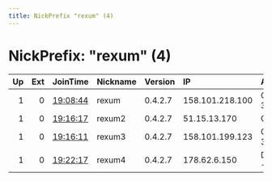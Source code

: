 ```yaml
---
title: NickPrefix "rexum" (4)
---
```


# NickPrefix: "rexum" (4)

|   Up |   Ext | JoinTime                                                                                              | Nickname   | Version   | IP              | AS               | CC   |   ORp |   Dirp | OS    | Contact           |   eFamMembers |
|-----:|------:|:------------------------------------------------------------------------------------------------------|:-----------|:----------|:----------------|:-----------------|:-----|------:|-------:|:------|:------------------|--------------:|
|    1 |     0 | [19:08:44](https://nusenu.github.io/OrNetStats/w/relay/F83C9A6B65EB4A92D8FF3B1378B96EC4584DA106.html) | rexum      | 0.4.2.7   | 158.101.218.100 | ORACLE-BMC-31898 | us   |  9743 |      0 | Linux | ghqven7a@duck.com |             1 |
|    1 |     0 | [19:16:17](https://nusenu.github.io/OrNetStats/w/relay/C54628FF0CE8A955343B6F3735D7DF04FB500BA2.html) | rexum2     | 0.4.2.7   | 51.15.13.170    | ONLINE S.A.S.    | nl   |  5937 |      0 | Linux | ghqven7a@duck.com |             1 |
|    1 |     0 | [19:16:11](https://nusenu.github.io/OrNetStats/w/relay/66AF3241BB66934E05865BDE509824E93C8256D3.html) | rexum3     | 0.4.2.7   | 158.101.199.123 | ORACLE-BMC-31898 | us   |  4643 |      0 | Linux | ghqven7a@duck.com |             1 |
|    1 |     0 | [19:22:17](https://nusenu.github.io/OrNetStats/w/relay/3201D25B2E1A71ADD30E3FC1AF6B047DFFDF7C99.html) | rexum4     | 0.4.2.7   | 178.62.6.150    | DIGITALOCEAN-ASN | gb   |  3894 |      0 | Linux | ghqven7a@duck.com |             1 |
